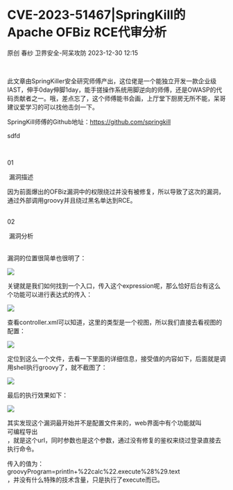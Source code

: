 #  CVE-2023-51467|SpringKill的Apache OFBiz RCE代审分析   
原创 春纱  卫界安全-阿呆攻防   2023-12-30 12:15  
  
   
  
此文章由SpringKiller安全研究师傅产出，这位佬是一个能独立开发一款企业级IAST，伸手0day伸脚1day，能手搓操作系统用脚逆向的师傅，还是OWASP的代码贡献者之一。哦，差点忘了，这个师傅能书会画，上厅堂下厨房无所不能，呆哥建议爱学习的可以找他击剑一下。  
  
  
SpringKill师傅的Github地址：https://github.com/springkill  
  
sdfd  

				
				  
  
   
  
01  
  
 漏洞描述  
  

				
				  
  
因为前面爆出的OFBiz漏洞中的权限绕过并没有被修复，所以导致了这次的漏洞，通过外部调用groovy并且绕过黑名单达到RCE。  
   
  
02  
  
 漏洞分析  
  

				
				  
  
   
漏洞的位置很简单也很明了：  
  
![](https://mmbiz.qpic.cn/sz_mmbiz_png/hFPkDXcMlMuadOiauDUzNOPa4GyPtCUZVFyzMGRexuIR46TtxgHALUMrMLt4ln1ianVcGrGyvibLTheT9MCmZRsIg/640?wx_fmt=png&from=appmsg "")  
  
  
关键就是我们如何找到一个入口，传入这个expression呢，那么恰好后台有这么个功能可以进行表达式的传入：  
  
  
![](https://mmbiz.qpic.cn/sz_mmbiz_png/hFPkDXcMlMuadOiauDUzNOPa4GyPtCUZVsJr68RicXLE53HCzww116LStkdvvQk8jMZFXYicxAeJJibS7Hnx1sVtKg/640?wx_fmt=png&from=appmsg "")  
  
  
查看controller.xml可以知道，这里的类型是一个视图，所以我们直接去看视图的配置：  
  
  
![](https://mmbiz.qpic.cn/sz_mmbiz_png/hFPkDXcMlMuadOiauDUzNOPa4GyPtCUZVHVb17wTkwU5MyBra1rMWCRHJGpb59WHwQWr3ZCmDGZUQNr8XyhWUSA/640?wx_fmt=png&from=appmsg "")  
  
  
定位到这么一个文件，去看一下里面的详细信息，接受值的内容如下，后面就是调用shell执行groovy了，就不截图了：  
  
  
![](https://mmbiz.qpic.cn/sz_mmbiz_png/hFPkDXcMlMuadOiauDUzNOPa4GyPtCUZVYBlOPkbypVk7xm0LF8DzwE0TX0LKB5w2nCOzpAxAU1ouUASHBB7dmA/640?wx_fmt=png&from=appmsg "")  
  
  
最后的执行效果如下：  
  
  
![](https://mmbiz.qpic.cn/sz_mmbiz_png/hFPkDXcMlMuadOiauDUzNOPa4GyPtCUZVj7kx7lOrticDibIdPYtzYDG33SMbbYZEQuUibNxdFh6m27JqIForEnUsQ/640?wx_fmt=png&from=appmsg "")  
  
  
其实发现这个漏洞最开始并不是配置文件来的，web界面中有个功能就叫  
可编程导出  
，就是这个url，同时参数也是这个参数，通过没有修复的鉴权来绕过登录直接去执行命令。  
  
  
传入的值为：  
groovyProgram=println+%22calc%22.execute%28%29.text  
，并没有什么特殊的技术含量，只是执行了execute而已。  
  
